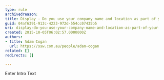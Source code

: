 ```yaml
---
type: rule
archivedreason: 
title: Display - Do you use your company name and location as part of your display name?
guid: 04af6391-913c-4223-972d-554cc07435b5
uri: display-do-you-use-your-company-name-and-location-as-part-of-your-display-name
created: 2015-10-05T06:02:57.0000000Z
authors:
- title: Adam Cogan
  url: https://ssw.com.au/people/adam-cogan
related: []
redirects: []

---
```



Enter Intro Text
<br><excerpt class='endintro'></excerpt><br>



